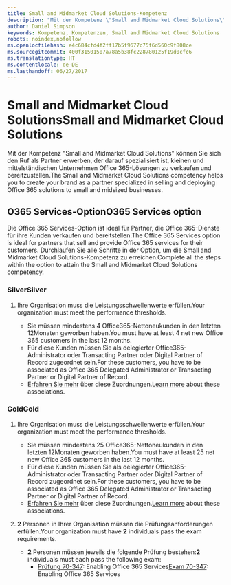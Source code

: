 ```yaml
---
title: Small and Midmarket Cloud Solutions-Kompetenz
description: "Mit der Kompetenz \"Small and Midmarket Cloud Solutions\" können Sie sich den Ruf als Partner erwerben, der darauf spezialisiert ist, kleinen und mittelständischen Unternehmen Office 365-Lösungen zu verkaufen und bereitzustellen."
author: Daniel Simpson
keywords: Kompetenz, Kompetenzen, Small and Midmarket Cloud Solutions
robots: noindex,nofollow
ms.openlocfilehash: e4c684cfd4f2ff17b5f9677c75f6d560c9f808ce
ms.sourcegitcommit: 400f31501507a78a5b38fc228780125f19d0cfc6
ms.translationtype: HT
ms.contentlocale: de-DE
ms.lasthandoff: 06/27/2017
---
```

# <a name="small-and-midmarket-cloud-solutions"></a><span data-ttu-id="30525-104">Small and Midmarket Cloud Solutions</span><span class="sxs-lookup"><span data-stu-id="30525-104">Small and Midmarket Cloud Solutions</span></span> 
<span data-ttu-id="30525-105">Mit der Kompetenz "Small and Midmarket Cloud Solutions" können Sie sich den Ruf als Partner erwerben, der darauf spezialisiert ist, kleinen und mittelständischen Unternehmen Office 365-Lösungen zu verkaufen und bereitzustellen.</span><span class="sxs-lookup"><span data-stu-id="30525-105">The Small and Midmarket Cloud Solutions competency helps you to create your brand as a partner specialized in selling and deploying Office 365 solutions to small and midsized businesses.</span></span>

## <a name="o365-services-option"></a><span data-ttu-id="30525-106">O365 Services-Option</span><span class="sxs-lookup"><span data-stu-id="30525-106">O365 Services option</span></span>
<span data-ttu-id="30525-107">Die Office 365 Services-Option ist ideal für Partner, die Office 365-Dienste für ihre Kunden verkaufen und bereitstellen.</span><span class="sxs-lookup"><span data-stu-id="30525-107">The Office 365 Services option is ideal for partners that sell and provide Office 365 services for their customers.</span></span> <span data-ttu-id="30525-108">Durchlaufen Sie alle Schritte in der Option, um die Small and Midmarket Cloud Solutions-Kompetenz zu erreichen.</span><span class="sxs-lookup"><span data-stu-id="30525-108">Complete all the steps within the option to attain the Small and Midmarket Cloud Solutions competency.</span></span>

### <a name="silver"></a><span data-ttu-id="30525-109">Silver</span><span class="sxs-lookup"><span data-stu-id="30525-109">Silver</span></span>
1. <span data-ttu-id="30525-110">Ihre Organisation muss die Leistungsschwellenwerte erfüllen.</span><span class="sxs-lookup"><span data-stu-id="30525-110">Your organization must meet the performance thresholds.</span></span>
    
    - <span data-ttu-id="30525-111">Sie müssen mindestens 4 Office365-Nettoneukunden in den letzten 12Monaten geworben haben.</span><span class="sxs-lookup"><span data-stu-id="30525-111">You must have at least 4 net new Office 365 customers in the last 12 months.</span></span>
    - <span data-ttu-id="30525-112">Für diese Kunden müssen Sie als delegierter Office365-Administrator oder Transacting Partner oder Digital Partner of Record zugeordnet sein.</span><span class="sxs-lookup"><span data-stu-id="30525-112">For these customers, you have to be associated as Office 365 Delegated Administrator or Transacting Partner or Digital Partner of Record.</span></span>
    - <span data-ttu-id="30525-113">[Erfahren Sie mehr](https://partner.microsoft.com/en-us/membership/digital-partner-of-record) über diese Zuordnungen.</span><span class="sxs-lookup"><span data-stu-id="30525-113">[Learn more](https://partner.microsoft.com/en-us/membership/digital-partner-of-record) about these associations.</span></span>

### <a name="gold"></a><span data-ttu-id="30525-114">Gold</span><span class="sxs-lookup"><span data-stu-id="30525-114">Gold</span></span>
1. <span data-ttu-id="30525-115">Ihre Organisation muss die Leistungsschwellenwerte erfüllen.</span><span class="sxs-lookup"><span data-stu-id="30525-115">Your organization must meet the performance thresholds.</span></span>

    - <span data-ttu-id="30525-116">Sie müssen mindestens 25 Office365-Nettoneukunden in den letzten 12Monaten geworben haben.</span><span class="sxs-lookup"><span data-stu-id="30525-116">You must have at least 25 net new Office 365 customers in the last 12 months.</span></span>
    - <span data-ttu-id="30525-117">Für diese Kunden müssen Sie als delegierter Office365-Administrator oder Transacting Partner oder Digital Partner of Record zugeordnet sein.</span><span class="sxs-lookup"><span data-stu-id="30525-117">For these customers, you have to be associated as Office 365 Delegated Administrator or Transacting Partner or Digital Partner of Record.</span></span>
    - <span data-ttu-id="30525-118">[Erfahren Sie mehr](https://partner.microsoft.com/en-us/membership/digital-partner-of-record) über diese Zuordnungen.</span><span class="sxs-lookup"><span data-stu-id="30525-118">[Learn more](https://partner.microsoft.com/en-us/membership/digital-partner-of-record) about these associations.</span></span>  
  
2. <span data-ttu-id="30525-119">**2** Personen in Ihrer Organisation müssen die Prüfungsanforderungen erfüllen.</span><span class="sxs-lookup"><span data-stu-id="30525-119">Your organization must have **2** individuals pass the exam requirements.</span></span>

    - <span data-ttu-id="30525-120">**2** Personen müssen jeweils die folgende Prüfung bestehen:</span><span class="sxs-lookup"><span data-stu-id="30525-120">**2** individuals must each pass the following exam:</span></span>
        - <span data-ttu-id="30525-121">[Prüfung 70-347](https://www.microsoft.com/en-us/learning/exam-70-347.aspx): Enabling Office 365 Services</span><span class="sxs-lookup"><span data-stu-id="30525-121">[Exam 70-347](https://www.microsoft.com/en-us/learning/exam-70-347.aspx): Enabling Office 365 Services</span></span>

